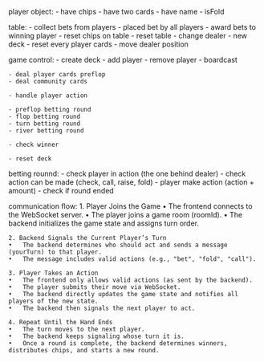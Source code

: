 

player object:
    - have chips
    - have two cards
    - have name
    - isFold 

table:
    - collect bets from players
        - placed bet by all players
    - award bets to winning player
        - reset chips on table
    - reset table
        - change dealer
        - new deck
        - reset every player cards
    - move dealer position
        
game control:
    - create deck
    - add player
    - remove player
    - boardcast

    - deal player cards preflop
    - deal community cards

    - handle player action

    - preflop betting round
    - flop betting round
    - turn betting round
    - river betting round

    - check winner

    - reset deck

betting rounnd:
    - check player in action (the one behind dealer)
    - check action can be made (check, call, raise, fold)
    - player make action (action + amount)
    - check if round ended


communication flow:
    1. Player Joins the Game
	•	The frontend connects to the WebSocket server.
	•	The player joins a game room (roomId).
	•	The backend initializes the game state and assigns turn order.

    2. Backend Signals the Current Player’s Turn
	•	The backend determines who should act and sends a message (yourTurn) to that player.
	•	The message includes valid actions (e.g., "bet", "fold", "call").

    3. Player Takes an Action
	•	The frontend only allows valid actions (as sent by the backend).
	•	The player submits their move via WebSocket.
	•	The backend directly updates the game state and notifies all players of the new state.
	•	The backend then signals the next player to act.

    4. Repeat Until the Hand Ends
	•	The turn moves to the next player.
	•	The backend keeps signaling whose turn it is.
	•	Once a round is complete, the backend determines winners, distributes chips, and starts a new round.